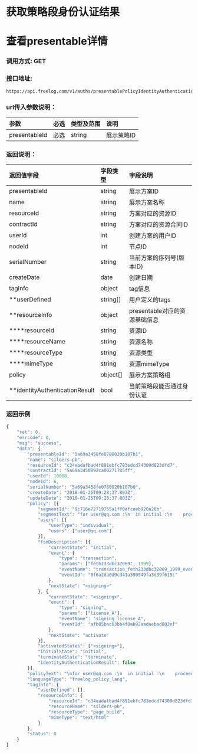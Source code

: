 # 获取策略段身份认证结果

# 查看presentable详情

### 调用方式: GET

### 接口地址:

```
https://api.freelog.com/v1/auths/presentablePolicyIdentityAuthentication/{presentableId}
```

### url传入参数说明：

| 参数 | 必选 | 类型及范围 | 说明 |
| :--- | :--- | :--- | :--- |
|presentableId|必选|string|展示策略ID


### 返回说明：

| 返回值字段 | 字段类型 | 字段说明 |
| :--- | :--- | :--- |
| presentableId | string | 展示方案ID|
| name | string | 展示方案名称 |
| resourceId | string | 方案对应的资源ID |
| contractId | string | 方案对应的资源合同ID |
| userId | int| 创建方案的用户ID |
| nodeId | int| 节点ID |
| serialNumber| string| 当前方案的序列号(版本ID)|
| createDate| date|创建日期|
| tagInfo| object| tag信息|
| **userDefined|string[]| 用户定义的tags |
| **resourceInfo| object| presentable对应的资源基础信息 |
| ****resourceId| string| 资源ID |
| ****resourceName| string| 资源名称 |
| ****resourceType| string| 资源类型 |
| ****mimeType|string| 资源mimeType |
| policy| object[]| 展示方案策略组|
| **identityAuthenticationResult| bool| 当前策略段能否通过身份认证 |

### 返回示例

```js
{
	"ret": 0,
	"errcode": 0,
	"msg": "success",
	"data": {
		"presentableId": "5a69a3458fe0780020b107b1",
		"name": "silders-pb",
		"resourceId": "c34eadafbad4f891ebfc783edcd74309d823dfd7",
		"contractId": "5a69a3450892ca00271785ff",
		"userId": 10008,
		"nodeId": 6,
		"serialNumber": "5a69a3458fe0780020b107b0",
		"createDate": "2018-01-25T09:28:37.803Z",
		"updateDate": "2018-01-25T09:28:37.803Z",
		"policy": [{
			"segmentId": "9c716e72719755a1ff0efceeb920a28b",
			"segmentText": "for user@qq.com :\n  in initial :\n    proceed to <signing> on transaction of 1999 to feth233dbc32069\n  in <signing> :\n    proceed to activate on license license_A",
			"users": [{
				"userType": "individual",
				"users": ["user@qq.com"]
			}],
			"fsmDescription": [{
				"currentState": "initial",
				"event": {
					"type": "transaction",
					"params": ["feth233dbc32069", 1999],
					"eventName": "transaction_feth233dbc32069_1999_event",
					"eventId": "0f6a2da0d9cd41a590949fa3d39f615c"
				},
				"nextState": "<signing>"
			}, {
				"currentState": "<signing>",
				"event": {
					"type": "signing",
					"params": ["license_A"],
					"eventName": "signing_license_A",
					"eventId": "afb85bac63bb4f0ab92aadaebad802ef"
				},
				"nextState": "activate"
			}],
			"activatedStates": ["<signing>"],
			"initialState": "initial",
			"terminateState": "terminate",
			"identityAuthenticationResult": false
		}],
		"policyText": "\nfor user@qq.com :\n  in initial :\n    proceed to <signing> on transaction of 1999 to feth233dbc32069\n  in <signing> :\n    proceed to activate on license license_A\n    ",
		"languageType": "freelog_policy_lang",
		"tagInfo": {
			"userDefined": [],
			"resourceInfo": {
				"resourceId": "c34eadafbad4f891ebfc783edcd74309d823dfd7",
				"resourceName": "silders-pb",
				"resourceType": "page_build",
				"mimeType": "text/html"
			}
		},
		"status": 0
	}
}
```